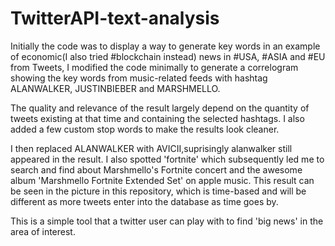 # TwitterAPI-text-analysis

Initially the code was to display a way to generate key words in an example of economic(I also tried #blockchain instead) news in #USA, #ASIA and #EU from Tweets, 
I modified the code minimally to generate a correlogram showing the key words from music-related feeds with hashtag 
ALANWALKER, JUSTINBIEBER and MARSHMELLO. 

The quality and relevance of the result largely depend on the quantity of tweets existing at that time and containing the selected hashtags.
I also added a few custom stop words to make the results look cleaner.

I then replaced ALANWALKER with AVICII,suprisingly alanwalker still appeared in the result. I also spotted 'fortnite' which subsequently 
led me to search and find about Marshmello's Fortnite concert and the awesome album 'Marshmello Fortnite Extended Set' on apple music.
This result can be seen in the picture in this repository, which is time-based and will be different as more tweets enter into the database as time goes by.

This is a simple tool that a twitter user can play with to find 'big news' in the area of interest.







